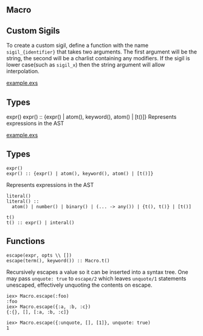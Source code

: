 Macro
----

Custom Sigils
----
To create a custom sigil, define a function with the name `sigil_{identifier}` that takes two arguments.
The first argument will be the string, the second will be a charlist containing any modifiers. If the sigil is lower case(such as `sigil_x`) then the string argument will allow interpolation.

[example.exs](example.exs)

Types
---
expr()
expr() :: {expr() | atom(), keyword(), atom() | [t()]}
Represents expressions in the AST

[example.exs](example.exs)

Types
---
```
expr()
expr() :: {expr() | atom(), keyword(), atom() | [t()]}
```
Represents expressions in the AST
```
literal()
literal() ::
  atom() | number() | binary() | (... -> any()) | {t(), t()} | [t()]
```

```
t()
t() :: expr() | interal()
```

Functions
----

```
escape(expr, opts \\ [])
escape(term(), keyword()) :: Macro.t()
```
Recursively escapes a value so it can be inserted into a syntax tree.
One may pass `unquote: true` to `escape/2` which leaves `unquote/1`
statements unescaped, effectively unquoting the contents on escape.

```
iex> Macro.escape(:foo)
:foo
iex> Macro.escape({:a, :b, :c})
{:{}, [], [:a, :b, :c]}

iex> Macro.escape({:unquote, [], [1]}, unquote: true)
1
```

